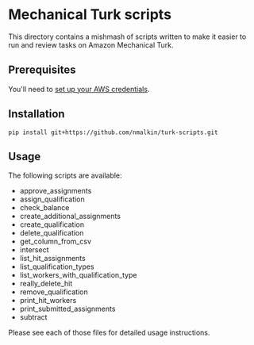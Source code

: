 Mechanical Turk scripts
=======================

This directory contains a mishmash of scripts written
to make it easier to run and review tasks on Amazon Mechanical Turk.

Prerequisites
-------------
You'll need to [set up your AWS credentials](https://boto3.readthedocs.io/en/latest/guide/configuration.html).


Installation
-------------
```
pip install git+https://github.com/nmalkin/turk-scripts.git
```

Usage
-----
The following scripts are available:

- approve_assignments
- assign_qualification
- check_balance
- create_additional_assignments
- create_qualification
- delete_qualification
- get_column_from_csv
- intersect
- list_hit_assignments
- list_qualification_types
- list_workers_with_qualification_type
- really_delete_hit
- remove_qualification
- print_hit_workers
- print_submitted_assignments
- subtract

Please see each of those files for detailed usage instructions.
